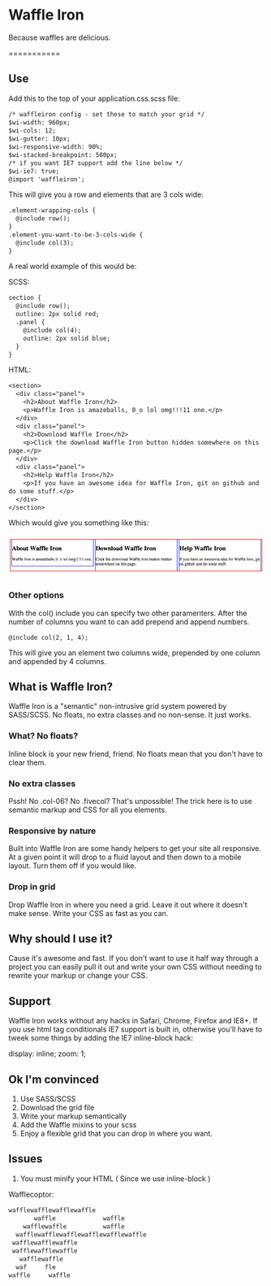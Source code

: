 # Waffle Iron
Because waffles are delicious.

===========

## Use


Add this to the top of your application.css.scss file:


    /* waffleiron config - set these to match your grid */
    $wi-width: 960px;
    $wi-cols: 12;
    $wi-gutter: 10px;
    $wi-responsive-width: 90%;
    $wi-stacked-breakpoint: 500px;
    /* if you want IE7 support add the line below */
    $wi-ie7: true;
    @import 'waffleiron';



This will give you a row and elements that are 3 cols wide:

    .element-wrapping-cols {
      @include row();
    }
    .element-you-want-to-be-3-cols-wide {
      @include col(3);
    }


A real world example of this would be:

SCSS:

    section {
      @include row();
      outline: 2px solid red;
      .panel {
        @include col(4);
        outline: 2px solid blue;
      }
    }
HTML:

    <section>
      <div class="panel">
        <h2>About Waffle Iron</h2>
        <p>Waffle Iron is amazeballs, 0_o lol omg!!!11 one.</p>
      </div>
      <div class="panel">
        <h2>Download Waffle Iron</h2>
        <p>Click the download Waffle Iron button hidden somewhere on this page.</p>
      </div>
      <div class="panel">
        <h2>Help Waffle Iron</h2>
        <p>If you have an awesome idea for Waffle Iron, git on github and do some stuff.</p>
      </div>
    </section>

Which would give you something like this: 

![demo](https://github.com/ajaswa/waffleiron/raw/master/demo/demo.png)

### Other options
With the col() include you can specify two other parameriters. After the number of columns you want to can add prepend and append numbers.

    @include col(2, 1, 4);

This will give you an element two columns wide, prepended by one column and appended by 4 columns.

## What is Waffle Iron?
Waffle Iron is a "semantic" non-intrusive grid system powered by SASS/SCSS. No floats, no extra classes and no non-sense. It just works.


### What? No floats?
Inline block is your new friend, friend. No floats mean that you don't have to clear them.
### No extra classes
Pssh! No .col-06? No .fivecol? That's unpossible!
The trick here is to use semantic markup and CSS for all you elements.

### Responsive by nature
Built into Waffle Iron are some handy helpers to get your site all responsive. At a given point it will drop to a fluid layout and then down to a mobile layout. Turn them off if you would like.

### Drop in grid
Drop Waffle Iron in where you need a grid. Leave it out where it doesn't make sense. Write your CSS as fast as you can.

## Why should I use it?
Cause it's awesome and fast. If you don't want to use it half way through a project you can easily pull it out and write your own CSS without needing to rewrite your markup or change your CSS.

## Support
Waffle Iron works without any hacks in Safari, Chrome, Firefox and IE8+. If you use html tag conditionals IE7 support is built in, otherwise you'll have to tweek some things by adding the IE7 inline-block hack:

  display: inline;
  zoom: 1;

## Ok I'm convinced
1. Use SASS/SCSS
2. Download the grid file
3. Write your markup semantically
4. Add the Waffle mixins to your scss
5. Enjoy a flexible grid that you can drop in where you want.


## Issues
1. You must minify your HTML ( Since we use inline-block )

Wafflecoptor:

    wafflewafflewafflewaffle
           waffle             waffle
        wafflewaffle          waffle
      wafflewafflewafflewafflewafflewaffle
     wafflewafflewaffle
     wafflewafflewaffle
       wafflewaffle
      waf     fle
    waffle     waffle
